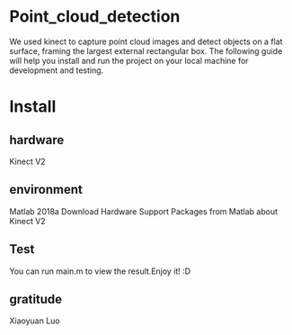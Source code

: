 # Point_cloud_detection
We used kinect to capture point cloud images and detect objects on a flat surface, framing the largest external rectangular box.
The following guide will help you install and run the project on your local machine for development and testing.

Install
===
hardware
---
Kinect V2

environment
---
Matlab 2018a
Download Hardware Support Packages from Matlab about Kinect V2

Test
---

You can run main.m to view the result.Enjoy it! :D

gratitude
---
Xiaoyuan Luo
